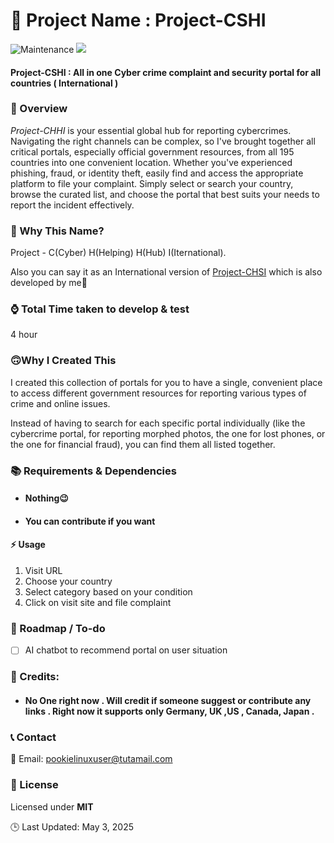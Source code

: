 
🚀 Project Name : Project-CSHI
===============

![Maintenance](https://img.shields.io/badge/Maintained%3F-yes-purple.svg)
<a href="https://github.com/gigachad80/grep-backURLs/issues"><img src="https://img.shields.io/badge/contributions-welcome-brightgreen.svg?style=flat"></a>

#### Project-CSHI : All in one Cyber crime complaint and security portal for all countries ( International ) 

### 📌 Overview


 *_Project-CHHI_* is your essential global hub for reporting cybercrimes. Navigating the right channels can be complex, so I've brought together all critical portals, especially official government resources, from all 195 countries into one convenient location. Whether you've experienced phishing, fraud, or identity theft, easily find and access the appropriate platform to file your complaint. Simply select or search your country, browse the curated list, and choose the portal that best suits your needs to report the incident effectively.

### 🤔 Why This Name?

Project - C(Cyber) H(Helping) H(Hub) I(Iternational). 

Also you can say it as an International version of [Project-CHSI](https://project-cshi.netlify.app/) which is also developed by me🫠


### ⌚ Total Time taken to develop & test

 4 hour

### 🙃Why I Created This

 I created this collection of portals for you to have a single, convenient place to access different government resources for reporting various types of crime and online issues.

Instead of having to search for each specific portal individually (like the cybercrime portal, for reporting morphed photos, the one for lost phones, or the one for financial fraud), you can find them all listed together.

### 📚  Requirements & Dependencies

* #### Nothing😉
* #### You can contribute if you want 

#### ⚡ Usage

 1. Visit URL
 2. Choose your country
 3. Select category based on your condition  
 4. Click on visit site and file complaint


### 📝 Roadmap / To-do 

- [ ] AI chatbot to recommend portal on user situation

### 💓 Credits:


 * #### No One right now . Will credit if someone suggest or contribute any links . Right now it supports only Germany, UK ,US , Canada, Japan .

### 📞 Contact

 📧 Email: pookielinuxuser@tutamail.com


### 📄 License

Licensed under **MIT**

🕒 Last Updated: May 3, 2025 
